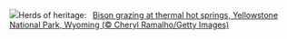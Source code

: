 ![](https://www.bing.com/th?id=OHR.BisonSprings_EN-US6080228013_UHD.jpg&w=1000)Herds of heritage:&nbsp;&ensp;[Bison grazing at thermal hot springs, Yellowstone National Park, Wyoming (© Cheryl Ramalho/Getty Images)](https://www.bing.com/th?id=OHR.BisonSprings_EN-US6080228013_UHD.jpg)
<br><br/>
